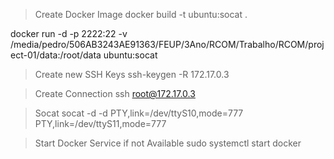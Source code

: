 >Create Docker Image
docker build -t ubuntu:socat .

docker run -d -p 2222:22 -v /media/pedro/506AB3243AE91363/FEUP/3Ano/RCOM/Trabalho/RCOM/project-01/data:/root/data ubuntu:socat

>Create new SSH Keys
ssh-keygen -R 172.17.0.3

>Create Connection
ssh root@172.17.0.3

>Socat
socat -d  -d  PTY,link=/dev/ttyS10,mode=777   PTY,link=/dev/ttyS11,mode=777

> Start Docker Service if not Available
sudo systemctl start docker 